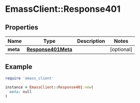 # EmassClient::Response401

## Properties

| Name | Type | Description | Notes |
| ---- | ---- | ----------- | ----- |
| **meta** | [**Response401Meta**](Response401Meta.md) |  | [optional] |

## Example

```ruby
require 'emass_client'

instance = EmassClient::Response401.new(
  meta: null
)
```

